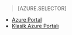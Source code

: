 > [AZURE.SELECTOR]
- [Azure Portal](../articles/storage/storage-create-storage-account.md)
- [Klasik Azure Portalı](../articles/storage/storage-create-storage-account-classic-portal.md)


<!--HONumber=Sep16_HO3-->


